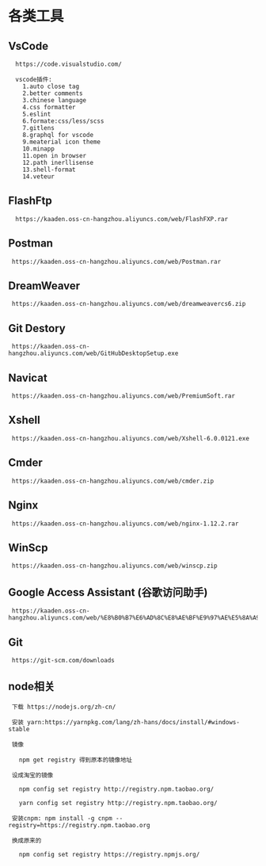 # 各类工具

 ## VsCode
      https://code.visualstudio.com/
      
      vscode插件:
        1.auto close tag
        2.better comments
        3.chinese language
        4.css formatter
        5.eslint
        6.formate:css/less/scss
        7.gitlens
        8.graphql for vscode
        9.meaterial icon theme
        10.minapp
        11.open in browser
        12.path inerllisense
        13.shell-format
        14.veteur

 ## FlashFtp
      https://kaaden.oss-cn-hangzhou.aliyuncs.com/web/FlashFXP.rar

 ## Postman
     https://kaaden.oss-cn-hangzhou.aliyuncs.com/web/Postman.rar

 ## DreamWeaver
     https://kaaden.oss-cn-hangzhou.aliyuncs.com/web/dreamweavercs6.zip

 ## Git Destory
     https://kaaden.oss-cn-hangzhou.aliyuncs.com/web/GitHubDesktopSetup.exe

 ## Navicat
     https://kaaden.oss-cn-hangzhou.aliyuncs.com/web/PremiumSoft.rar

 ## Xshell
     https://kaaden.oss-cn-hangzhou.aliyuncs.com/web/Xshell-6.0.0121.exe

 ## Cmder
     https://kaaden.oss-cn-hangzhou.aliyuncs.com/web/cmder.zip

 ## Nginx
     https://kaaden.oss-cn-hangzhou.aliyuncs.com/web/nginx-1.12.2.rar

 ## WinScp
     https://kaaden.oss-cn-hangzhou.aliyuncs.com/web/winscp.zip

 ## Google Access Assistant (谷歌访问助手)
     https://kaaden.oss-cn-hangzhou.aliyuncs.com/web/%E8%B0%B7%E6%AD%8C%E8%AE%BF%E9%97%AE%E5%8A%A9%E6%89%8B_v2.3.0.crx

 ## Git
     https://git-scm.com/downloads


 ## node相关
     下载 https://nodejs.org/zh-cn/

     安装 yarn:https://yarnpkg.com/lang/zh-hans/docs/install/#windows-stable

     镜像 

       npm get registry 得到原本的镜像地址

     设成淘宝的镜像

       npm config set registry http://registry.npm.taobao.org/

       yarn config set registry http://registry.npm.taobao.org/

     安装cnpm: npm install -g cnpm --registry=https://registry.npm.taobao.org

     换成原来的
       
       npm config set registry https://registry.npmjs.org/

   